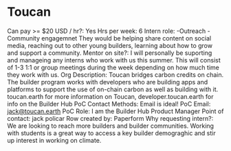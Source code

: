 # Toucan

Can pay >= $20 USD / hr?: Yes
Hrs per week: 6
Intern role: -Outreach
-Community engagemnet 
They would be helping share content on social media, reaching out to other young builders, learning about how to grow and support a community. 
Mentor on site?: I will personally be suporting and manageing any interns who work with us this summer. This will consist of 1-3 1:1 or group meetings during the week depending on how much time they work with us. 
Org Description: Toucan bridges carbon credits on chain. The builder program works with developers who are building apps and platforms to support the use of on-chain carbon as well as building with it. 
toucan.earth for more information on Toucan, developer.toucan.earth for info on the Builder Hub 
PoC Contact Methods: Email is ideal! 
PoC Email: jack@toucan.earth
PoC Role: I am the Builder Hub Product Manager 
Point of contact: jack policar
Row created by: Paperform
Why requesting intern?: We are looking to reach more builders and builder communities. Working with students is a great way to access a key builder demograghic and stir up interest in working on climate.